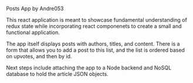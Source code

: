 Posts App by Andre053

This react application is meant to showcase fundamental understanding of redux state while incorporating react componenets to create a small and functional application.

The app itself displays posts with authors, titles, and content. There is a form that allows you to add a post to this list, and the list is ordered based on upvotes, and then by id. 

Next steps include attaching the app to a Node backend and NoSQL database to hold the article JSON objects.

